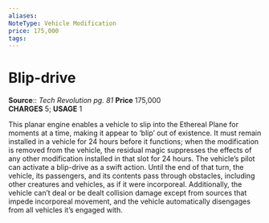 ```yaml
---
aliases: 
NoteType: Vehicle Modification
price: 175,000
tags: 
---
```


# Blip-drive

**Source**:: _Tech Revolution pg. 81_
**Price** 175,000  
**CHARGES** 5; **USAGE** 1  
  
This planar engine enables a vehicle to slip into the Ethereal Plane for moments at a time, making it appear to ‘blip’ out of existence. It must remain installed in a vehicle for 24 hours before it functions; when the modification is removed from the vehicle, the residual magic suppresses the effects of any other modification installed in that slot for 24 hours. The vehicle’s pilot can activate a blip-drive as a swift action. Until the end of that turn, the vehicle, its passengers, and its contents pass through obstacles, including other creatures and vehicles, as if it were incorporeal. Additionally, the vehicle can’t deal or be dealt collision damage except from sources that impede incorporeal movement, and the vehicle automatically disengages from all vehicles it’s engaged with.
